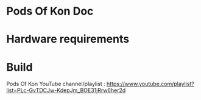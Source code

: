 # Pods Of Kon Doc

# Hardware requirements



# Build
Pods Of Kon YouTube channel/playlist : https://www.youtube.com/playlist?list=PLc-GvTDCJw-KdepJm_BOE31jRrw6her2d